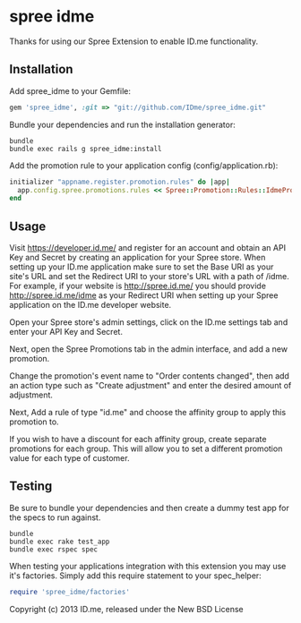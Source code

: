 spree idme
==========

Thanks for using our Spree Extension to enable ID.me functionality.

Installation
------------

Add spree_idme to your Gemfile:

```ruby
gem 'spree_idme', :git => "git://github.com/IDme/spree_idme.git"
```

Bundle your dependencies and run the installation generator:

```shell
bundle
bundle exec rails g spree_idme:install
```

Add the promotion rule to your application config (config/application.rb):

```ruby
initializer "appname.register.promotion.rules" do |app|
  app.config.spree.promotions.rules << Spree::Promotion::Rules::IdmePromotionRule
end
```
Usage
-----

Visit https://developer.id.me/ and register for an account and obtain an API Key and Secret by creating
an application for your Spree store. When setting up your ID.me application make sure to set the Base URI
as your site's URL and set the Redirect URI to your store's URL with a path of /idme. For example, if
your website is http://spree.id.me/ you should provide http://spree.id.me/idme as your Redirect URI when
setting up your Spree application on the ID.me developer website.

Open your Spree store's admin settings, click on the ID.me settings tab and enter your API Key and Secret.

Next, open the Spree Promotions tab in the admin interface, and add a new promotion.

Change the promotion's event name to "Order contents changed", then add an action type such as "Create adjustment"
and enter the desired amount of adjustment.

Next, Add a rule of type "id.me" and choose the affinity group to apply this promotion to.

If you wish to have a discount for each affinity group, create separate promotions for each group.
This will allow you to set a different promotion value for each type of customer.

Testing
-------

Be sure to bundle your dependencies and then create a dummy test app for the specs to run against.

```shell
bundle
bundle exec rake test_app
bundle exec rspec spec
```

When testing your applications integration with this extension you may use it's factories.
Simply add this require statement to your spec_helper:

```ruby
require 'spree_idme/factories'
```

Copyright (c) 2013 ID.me, released under the New BSD License
